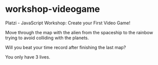 # workshop-videogame
Platzi - JavaScript Workshop: Create your First Video Game!

Move through the map with the alien from the spaceship to the rainbow trying to avoid colliding with the planets. 

Will you beat your time record after finishing the last map? 

You only have 3 lives.
